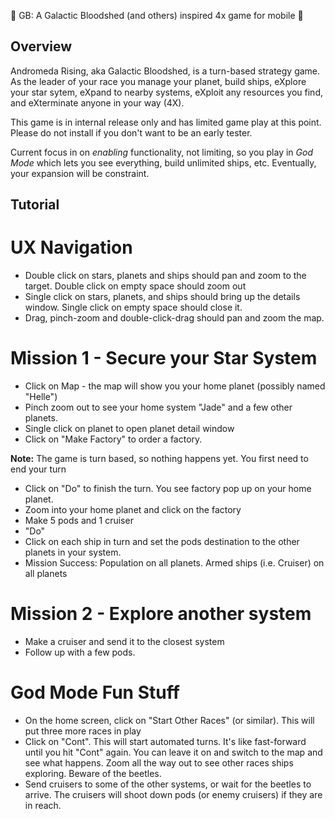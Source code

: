 :tada: GB: A Galactic Bloodshed (and others) inspired 4x game for mobile :tada:

## Overview

Andromeda Rising, aka Galactic Bloodshed, is a turn-based strategy game. As the leader of your
race you manage your planet, build ships, eXplore your star sytem, eXpand to nearby systems, eXploit
any resources you find, and eXterminate anyone in your way (4X).

This game is in internal release only and has limited game play at this point. 
Please do not install if you don't want to be an early tester.

Current focus in on _enabling_ functionality, not limiting, so you play in _God Mode_ which lets
you see everything, build unlimited ships, etc. Eventually, your expansion will be constraint.

## Tutorial

# UX Navigation

* Double click on stars, planets and ships should pan and zoom to the target. Double click on empty space should zoom out
* Single click on stars, planets, and ships should bring up the details window. Single click on empty space should close it.
* Drag, pinch-zoom and double-click-drag should pan and zoom the map.

# Mission 1 - Secure your Star System
* Click on Map - the map will show you your home planet (possibly named "Helle")
* Pinch zoom out to see your home system "Jade" and a few other planets. 
* Single click on planet to open planet detail window
* Click on "Make Factory" to order a factory. 

**Note:** The game is turn based, so nothing happens yet. You first need to end your turn

* Click on "Do" to finish the turn. You see factory pop up on your home planet.
* Zoom into your home planet and click on the factory
* Make 5 pods and 1 cruiser
* "Do"
* Click on each ship in turn and set the pods destination to the other planets in your system.
* Mission Success: Population on all planets. Armed ships (i.e. Cruiser) on all planets

# Mission 2 - Explore another system
* Make a cruiser and send it to the closest system
* Follow up with a few pods.

# God Mode Fun Stuff
* On the home screen, click on "Start Other Races" (or similar). This will put three more races in play
* Click on "Cont". This will start automated turns. It's like fast-forward until you hit "Cont" again.
You can leave it on and switch to the map and see what happens. Zoom all the way out to see other races ships
exploring. Beware of the beetles. 
* Send cruisers to some of the other systems, or wait for the beetles to arrive. The cruisers will shoot down 
pods (or enemy cruisers) if they are in reach.

